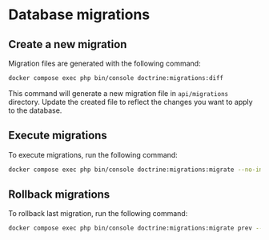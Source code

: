 # Database migrations

## Create a new migration

Migration files are generated with the following command:

```bash
docker compose exec php bin/console doctrine:migrations:diff
```

This command will generate a new migration file in `api/migrations` directory.
Update the created file to reflect the changes you want to apply to the database.

## Execute migrations

To execute migrations, run the following command:

```bash
docker compose exec php bin/console doctrine:migrations:migrate --no-interaction
```

## Rollback migrations

To rollback last migration, run the following command:
    
```bash
docker compose exec php bin/console doctrine:migrations:migrate prev --no-interaction
```
